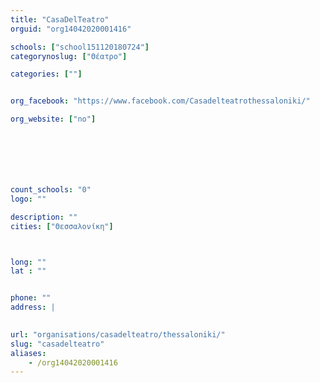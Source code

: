 ```yaml
---
title: "CasaDelTeatro"
orguid: "org14042020001416"

schools: ["school151120180724"]
categorynoslug: ["Θέατρο"]

categories: [""]


org_facebook: "https://www.facebook.com/Casadelteatrothessaloniki/"

org_website: ["no"]







count_schools: "0"
logo: ""

description: ""
cities: ["Θεσσαλονίκη"]



long: ""
lat : ""


phone: ""
address: |
    

url: "organisations/casadelteatro/thessaloniki/"
slug: "casadelteatro"
aliases:
    - /org14042020001416
---
```



